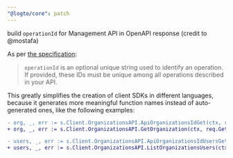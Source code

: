 ```yaml
---
"@logto/core": patch
---
```


build `operationId` for Management API in OpenAPI response (credit to @mostafa)

As per [the specification](https://swagger.io/docs/specification/paths-and-operations/):

> `operationId` is an optional unique string used to identify an operation. If provided, these IDs must be unique among all operations described in your API.

This greatly simplifies the creation of client SDKs in different languages, because it generates more meaningful function names instead of auto-generated ones, like the following examples:

```diff
- org, _, err := s.Client.OrganizationsAPI.ApiOrganizationsIdGet(ctx, req.GetId()).Execute()
+ org, _, err := s.Client.OrganizationsAPI.GetOrganization(ctx, req.GetId()).Execute()
```

```diff
- users, _, err := s.Client.OrganizationsAPI.ApiOrganizationsIdUsersGet(ctx, req.GetId()).Execute()
+ users, _, err := s.Client.OrganizationsAPI.ListOrganizationsUsers(ctx, req.GetId()).Execute()
```
